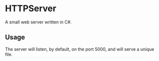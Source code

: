 HTTPServer
==========
A small web server written in C#.

Usage
-----

The server will listen, by default, on the port 5000, and will serve a unique file.
